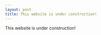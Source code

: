 ```yaml
---
layout: post
title: This website is under construction!
---
```


This website is under construction!
